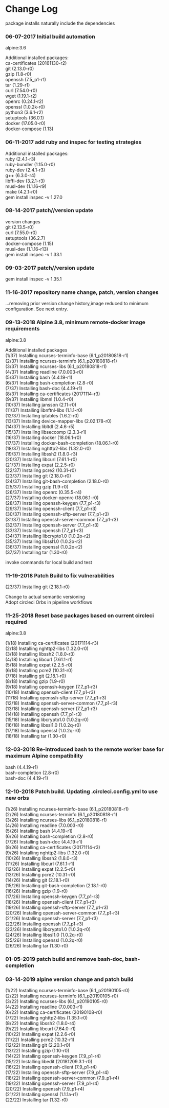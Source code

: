 # Change Log

package installs naturally include the dependencies

### 06-07-2017 Initial build automation

alpine:3.6

Additional installed packages:  
ca-certificates (20161130-r2)  
git (2.13.0-r0)  
gzip (1.8-r0)  
openssh (7.5_p1-r1)  
tar (1.29-r1)  
curl (7.54.0-r0)  
wget (1.19.1-r2)  
openrc (0.24.1-r2)  
openssl (1.0.2k-r0)  
python3 (3.6.1-r2)  
setuptools (36.0.1)  
docker (17.05.0-r0)  
docker-compose (1.13)  

### 06-11-2017 add ruby and inspec for testing strategies

Additional installed packages:  
ruby (2.4.1-r3)  
ruby-bundler (1.15.0-r0)  
ruby-dev (2.4.1-r3)  
g++ (6.3.0-r4)  
libffi-dev (3.2.1-r3)  
musl-dev (1.1.16-r9)  
make (4.2.1-r0)  
gem install inspec -v 1.27.0  


### 08-14-2017 patch//version update

version changes  
git (2.13.5-r0)  
curl (7.55.0-r0)  
setuptools (36.2.7)  
docker-compose (1.15)  
musl-dev (1.1.16-r13)  
gem install inspec -v 1.33.1  

### 09-03-2017 patch//version update

gem install inspec -v 1.35.1  

### 11-16-2017 repository name change, patch, version changes

...removing prior version change history,image reduced to minimum configuration. See next entry.  

### 09-13-2018 Alpine 3.8, minimum remote-docker image requirements

alpine:3.8  

Additional installed packages  
(1/37) Installing ncurses-terminfo-base (6.1_p20180818-r1)  
(2/37) Installing ncurses-terminfo (6.1_p20180818-r1)  
(3/37) Installing ncurses-libs (6.1_p20180818-r1)  
(4/37) Installing readline (7.0.003-r0)  
(5/37) Installing bash (4.4.19-r1)  
(6/37) Installing bash-completion (2.8-r0)  
(7/37) Installing bash-doc (4.4.19-r1)  
(8/37) Installing ca-certificates (20171114-r3)  
(9/37) Installing libmnl (1.0.4-r0)  
(10/37) Installing jansson (2.11-r0)  
(11/37) Installing libnftnl-libs (1.1.1-r0)  
(12/37) Installing iptables (1.6.2-r0)  
(13/37) Installing device-mapper-libs (2.02.178-r0)  
(14/37) Installing libltdl (2.4.6-r5)  
(15/37) Installing libseccomp (2.3.3-r1)  
(16/37) Installing docker (18.06.1-r0)  
(17/37) Installing docker-bash-completion (18.06.1-r0)  
(18/37) Installing nghttp2-libs (1.32.0-r0)  
(19/37) Installing libssh2 (1.8.0-r3)  
(20/37) Installing libcurl (7.61.1-r0)  
(21/37) Installing expat (2.2.5-r0)  
(22/37) Installing pcre2 (10.31-r0)  
(23/37) Installing git (2.18.0-r0)  
(24/37) Installing git-bash-completion (2.18.0-r0)  
(25/37) Installing gzip (1.9-r0)  
(26/37) Installing openrc (0.35.5-r4)   
(27/37) Installing docker-openrc (18.06.1-r0)  
(28/37) Installing openssh-keygen (7.7_p1-r3)  
(29/37) Installing openssh-client (7.7_p1-r3)  
(30/37) Installing openssh-sftp-server (7.7_p1-r3)  
(31/37) Installing openssh-server-common (7.7_p1-r3)  
(32/37) Installing openssh-server (7.7_p1-r3)  
(33/37) Installing openssh (7.7_p1-r3)  
(34/37) Installing libcrypto1.0 (1.0.2o-r2)  
(35/37) Installing libssl1.0 (1.0.2o-r2)  
(36/37) Installing openssl (1.0.2o-r2)  
(37/37) Installing tar (1.30-r0)  

invoke commands for local build and test  

### 11-19-2018 Patch Build to fix vulnerabilities  

(23/37) Installing git (2.18.1-r0)  

Change to actual semantic versioning  
Adopt circleci Orbs in pipeline workflows  

### 11-25-2018 Reset base packages based on current circleci required

alpine:3.8  
  
(1/18) Installing ca-certificates (20171114-r3)  
(2/18) Installing nghttp2-libs (1.32.0-r0)  
(3/18) Installing libssh2 (1.8.0-r3)  
(4/18) Installing libcurl (7.61.1-r1)  
(5/18) Installing expat (2.2.5-r0)  
(6/18) Installing pcre2 (10.31-r0)  
(7/18) Installing git (2.18.1-r0)  
(8/18) Installing gzip (1.9-r0)  
(9/18) Installing openssh-keygen (7.7_p1-r3)  
(10/18) Installing openssh-client (7.7_p1-r3)  
(11/18) Installing openssh-sftp-server (7.7_p1-r3)  
(12/18) Installing openssh-server-common (7.7_p1-r3)  
(13/18) Installing openssh-server (7.7_p1-r3)  
(14/18) Installing openssh (7.7_p1-r3)  
(15/18) Installing libcrypto1.0 (1.0.2q-r0)  
(16/18) Installing libssl1.0 (1.0.2q-r0)  
(17/18) Installing openssl (1.0.2q-r0)  
(18/18) Installing tar (1.30-r0)  

### 12-03-2018 Re-introduced bash to the remote worker base for maximum Alpine compatibility

bash (4.4.19-r1)  
bash-completion (2.8-r0)  
bash-doc (4.4.19-r1)  

### 12-10-2018 Patch build. Updating .circleci.config.yml to use new orbs

(1/26) Installing ncurses-terminfo-base (6.1_p20180818-r1)  
(2/26) Installing ncurses-terminfo (6.1_p20180818-r1)  
(3/26) Installing ncurses-libs (6.1_p20180818-r1)  
(4/26) Installing readline (7.0.003-r0)  
(5/26) Installing bash (4.4.19-r1)  
(6/26) Installing bash-completion (2.8-r0)  
(7/26) Installing bash-doc (4.4.19-r1)  
(8/26) Installing ca-certificates (20171114-r3)  
(9/26) Installing nghttp2-libs (1.32.0-r0)  
(10/26) Installing libssh2 (1.8.0-r3)  
(11/26) Installing libcurl (7.61.1-r1)  
(12/26) Installing expat (2.2.5-r0)  
(13/26) Installing pcre2 (10.31-r0)  
(14/26) Installing git (2.18.1-r0)  
(15/26) Installing git-bash-completion (2.18.1-r0)  
(16/26) Installing gzip (1.9-r0)  
(17/26) Installing openssh-keygen (7.7_p1-r3)  
(18/26) Installing openssh-client (7.7_p1-r3)  
(19/26) Installing openssh-sftp-server (7.7_p1-r3)  
(20/26) Installing openssh-server-common (7.7_p1-r3)  
(21/26) Installing openssh-server (7.7_p1-r3)  
(22/26) Installing openssh (7.7_p1-r3)  
(23/26) Installing libcrypto1.0 (1.0.2q-r0)  
(24/26) Installing libssl1.0 (1.0.2q-r0)  
(25/26) Installing openssl (1.0.2q-r0)  
(26/26) Installing tar (1.30-r0)  

### 01-05-2019 patch build and remove bash-doc, bash-completion

### 03-14-2019 alpine version change and patch build  

(1/22) Installing ncurses-terminfo-base (6.1_p20190105-r0)  
(2/22) Installing ncurses-terminfo (6.1_p20190105-r0)  
(3/22) Installing ncurses-libs (6.1_p20190105-r0)  
(4/22) Installing readline (7.0.003-r1)  
(6/22) Installing ca-certificates (20190108-r0)  
(7/22) Installing nghttp2-libs (1.35.1-r0)  
(8/22) Installing libssh2 (1.8.0-r4)  
(9/22) Installing libcurl (7.64.0-r1)  
(10/22) Installing expat (2.2.6-r0)  
(11/22) Installing pcre2 (10.32-r1)  
(12/22) Installing git (2.20.1-r0)  
(13/22) Installing gzip (1.10-r0)  
(14/22) Installing openssh-keygen (7.9_p1-r4)  
(15/22) Installing libedit (20181209.3.1-r0)  
(16/22) Installing openssh-client (7.9_p1-r4)  
(17/22) Installing openssh-sftp-server (7.9_p1-r4)  
(18/22) Installing openssh-server-common (7.9_p1-r4)  
(19/22) Installing openssh-server (7.9_p1-r4)  
(20/22) Installing openssh (7.9_p1-r4)  
(21/22) Installing openssl (1.1.1a-r1)  
(22/22) Installing tar (1.32-r0)  

